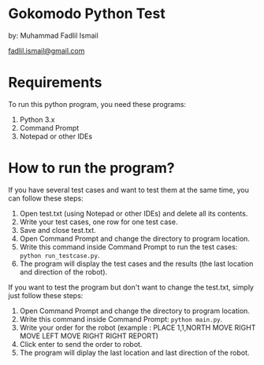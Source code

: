 # Gokomodo Python Test
by: Muhammad Fadlil Ismail

fadlil.ismail@gmail.com

# Requirements
To run this python program, you need these programs:
1. Python 3.x
2. Command Prompt
3. Notepad or other IDEs

# How to run the program?
If you have several test cases and want to test them at the same time, you can follow these steps:
1. Open test.txt (using Notepad or other IDEs) and delete all its contents.
2. Write your test cases, one row for one test case.
3. Save and close test.txt.
4. Open Command Prompt and change the directory to program location.
5. Write this command inside Command Prompt to run the test cases: `python run_testcase.py`.
6. The program will display the test cases and the results (the last location and direction of the robot).

If you want to test the program but don't want to change the test.txt, simply just follow these steps:
1. Open Command Prompt and change the directory to program location.
2. Write this command inside Command Prompt: `python main.py`.
3. Write your order for the robot (example : PLACE 1,1,NORTH MOVE RIGHT MOVE LEFT MOVE RIGHT RIGHT REPORT)
4. Click enter to send the order to robot.
5. The program will diplay the last location and last direction of the robot.
